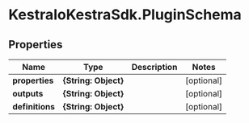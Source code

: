 # KestraIoKestraSdk.PluginSchema

## Properties

Name | Type | Description | Notes
------------ | ------------- | ------------- | -------------
**properties** | **{String: Object}** |  | [optional] 
**outputs** | **{String: Object}** |  | [optional] 
**definitions** | **{String: Object}** |  | [optional] 


